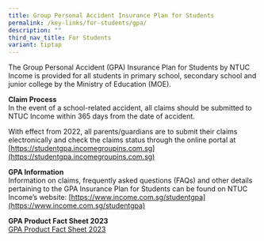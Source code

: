 ```yaml
---
title: Group Personal Accident Insurance Plan for Students
permalink: /key-links/for-students/gpa/
description: ""
third_nav_title: For Students
variant: tiptap
---
```

The Group Personal Accident (GPA) Insurance Plan for Students by NTUC Income is provided for all students in primary school, secondary school and junior college by the Ministry of Education (MOE).

**Claim Process**<br>
In the event of a school-related accident, all claims should be submitted to NTUC Income within 365 days from the date of accident.  

With effect from 2022, all parents/guardians are to submit their claims electronically and check the claims status through the online portal at [https://studentgpa.incomegroupins.com.sg](https://studentgpa.incomegroupins.com.sg)

**GPA Information**<br>
Information on claims, frequently asked questions (FAQs) and other details pertaining to the GPA Insurance Plan for Students can be found on NTUC Income’s website: [https://www.income.com.sg/studentgpa](https://www.income.com.sg/studentgpa)

**GPA Product Fact Sheet 2023**<br>
[GPA Product Fact Sheet 2023](/files/gpa%20factsheet.pdf)
